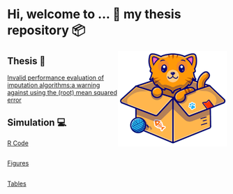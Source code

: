 # Hi, welcome to ... :wave:  my thesis repository :package:
<img align="right" width="250" src="/Simulation/Workspaces/img.png">

## Thesis :notebook:
[Invalid performance evaluation of imputation algorithms:a warning against using the (root) mean squared error](/Report/Thesis.pdf)

## Simulation :computer: 
[R Code](/Simulation/)
##
[Figures](/Simulation/Figures/) 
##
[Tables](/Simulation/Tables/)
